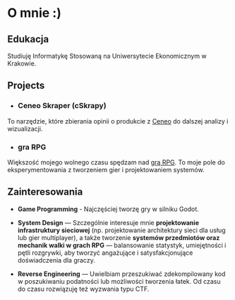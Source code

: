# O mnie :)

## Edukacja

Studiuję Informatykę Stosowaną na Uniwersytecie Ekonomicznym w Krakowie.

## Projects

- ### Ceneo Skraper (cSkrapy)
To narzędzie, które zbierania opinii o produkcie z [Ceneo](Ceneo.pl) do dalszej analizy i wizualizacji.

- ### gra RPG
Większość mojego wolnego czasu spędzam nad [grą RPG](https://github.com/NeoNeqs/rpg). To moje pole do eksperymentowania z tworzeniem gier i projektowaniem systemów.

## Zainteresowania

- **Game Programming** - Najczęściej tworzę gry w silniku Godot.

- **System Design** — Szczególnie interesuje mnie **projektowanie infrastruktury sieciowej** (np. projektowanie architektury sieci dla usług lub gier multiplayer), a także tworzenie **systemów przedmiotów oraz mechanik walki w grach RPG** — balansowanie statystyk, umiejętności i pętli rozgrywki, aby tworzyć angażujące i satysfakcjonujące doświadczenia dla graczy.

- **Reverse Engineering** — Uwielbiam przeszukiwać zdekompilowany kod w poszukiwaniu podatności lub możliwości tworzenia łatek. Od czasu do czasu rozwiązuję też wyzwania typu CTF.